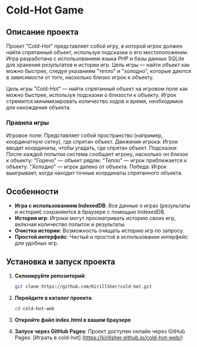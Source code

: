 # Cold-Hot Game

## Описание проекта

Проект "Cold-Hot" представляет собой игру, в которой игрок должен найти спрятанный объект, используя подсказки о его местоположении. Игра разработана с использованием языка PHP и базы данных SQLite для хранения результатов и истории игр. Цель игры — найти объект как можно быстрее, следуя указаниям "тепло" и "холодно", которые даются в зависимости от того, насколько близко игрок к объекту.

Цель игры "Cold-Hot" — найти спрятанный объект на игровом поле как можно быстрее, используя подсказки о близости к объекту. Игрок стремится минимизировать количество ходов и время, необходимое для нахождения объекта.

### Правила игры

Игровое поле: Представляет собой пространство (например, координатную сетку), где спрятан объект.
Движения игрока: Игрок вводит координаты, чтобы угадать, где спрятан объект.
Подсказки: После каждой попытки система сообщает игроку, насколько он близок к объекту:
"Горячо" — объект рядом.
"Тепло" — игрок приближается к объекту.
"Холодно" — игрок далеко от объекта.
Победа: Игрок выигрывает, когда находит точные координаты спрятанного объекта.

## Особенности
- **Игра с использованием IndexedDB**: Все данные о играх (результаты и история) сохраняются в браузере с помощью IndexedDB.
- **История игр**: Игроки могут просматривать историю своих игр, включая количество попыток и результаты.
- **Очистка истории**: Возможность очищать историю игр по запросу.
- **Простой интерфейс**: Чистый и простой в использовании интерфейс для удобных игр.

## Установка и запуск проекта 

1. **Склонируйте репозиторий**:
   ```bash
   git clone https://github.com/KirillSher/cold-hot.git
   ```

2. **Перейдите в каталог проекта**:
   ```bash
   cd cold-hot-web
   ```

3. **Откройте файл index.html в вашем браузере**

4. **Запуск через GitHub Pages**:
    Проект доступен онлайн через GitHub Pages: [Играть в cold-hot] (https://kirillsher.github.io/cold-hot-web/)